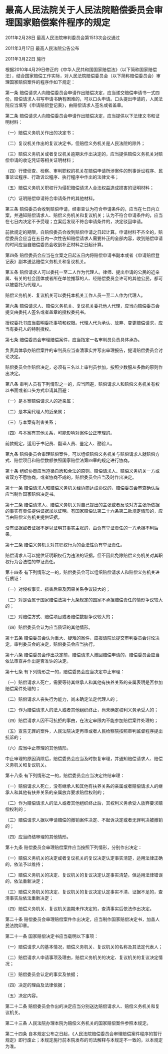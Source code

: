 # 最高人民法院关于人民法院赔偿委员会审理国家赔偿案件程序的规定

2011年2月28日 最高人民法院审判委员会第1513次会议通过

2011年3月17日 最高人民法院公告公布

2011年3月22日 施行

<!-- INFO END -->

根据2010年4月29日修正的《中华人民共和国国家赔偿法》（以下简称国家赔偿法），结合国家赔偿工作实际，对人民法院赔偿委员会（以下简称赔偿委员会）审理国家赔偿案件的程序作如下规定：

第一条 赔偿请求人向赔偿委员会申请作出赔偿决定，应当递交赔偿申请书一式四份。赔偿请求人书写申请书确有困难的，可以口头申请。口头提出申请的，人民法院应当填写《申请赔偿登记表》，由赔偿请求人签名或者盖章。

第二条 赔偿请求人向赔偿委员会申请作出赔偿决定，应当提供以下法律文书和证明材料：

（一）赔偿义务机关作出的决定书；

（二）复议机关作出的复议决定书，但赔偿义务机关是人民法院的除外；

（三）赔偿义务机关或者复议机关逾期未作出决定的，应当提供赔偿义务机关对赔偿申请的收讫凭证等相关证明材料；

（四）行使侦查、检察、审判职权的机关在赔偿申请所涉案件的刑事诉讼程序、民事诉讼程序、行政诉讼程序、执行程序中作出的法律文书；

（五）赔偿义务机关职权行为侵犯赔偿请求人合法权益造成损害的证明材料；

（六）证明赔偿申请符合申请条件的其他材料。

第三条 赔偿委员会收到赔偿申请，经审查认为符合申请条件的，应当在七日内立案，并通知赔偿请求人、赔偿义务机关和复议机关；认为不符合申请条件的，应当在七日内决定不予受理；立案后发现不符合申请条件的，决定驳回申请。

前款规定的期限，自赔偿委员会收到赔偿申请之日起计算。申请材料不齐全的，赔偿委员会应当在五日内一次性告知赔偿请求人需要补正的全部内容，收到赔偿申请的时间应当自赔偿委员会收到补正材料之日起计算。

第四条 赔偿委员会应当在立案之日起五日内将赔偿申请书副本或者《申请赔偿登记表》副本送达赔偿义务机关和复议机关。

第五条 赔偿请求人可以委托一至二人作为代理人。律师、提出申请的公民的近亲属、有关的社会团体或者所在单位推荐的人、经赔偿委员会许可的其他公民，都可以被委托为代理人。

赔偿义务机关、复议机关可以委托本机关工作人员一至二人作为代理人。

第六条 赔偿请求人、赔偿义务机关、复议机关委托他人代理，应当向赔偿委员会提交由委托人签名或者盖章的授权委托书。

授权委托书应当载明委托事项和权限。代理人代为承认、放弃、变更赔偿请求，应当有委托人的特别授权。

第七条 赔偿委员会审理赔偿案件，应当指定一名审判员负责具体承办。

负责具体承办赔偿案件的审判员应当查清事实并写出审理报告，提请赔偿委员会讨论决定。

赔偿委员会作赔偿决定，必须有三名以上审判员参加，按照少数服从多数的原则作出决定。

第八条 审判人员有下列情形之一的，应当回避，赔偿请求人和赔偿义务机关有权以书面或者口头方式申请其回避：

（一）是本案赔偿请求人的近亲属；

（二）是本案代理人的近亲属；

（三）与本案有利害关系；

（四）与本案有其他关系，可能影响对案件公正审理的。

前款规定，适用于书记员、翻译人员、鉴定人、勘验人。

第九条 赔偿委员会审理赔偿案件，可以组织赔偿义务机关与赔偿请求人就赔偿方式、赔偿项目和赔偿数额依照国家赔偿法第四章的规定进行协商。

第十条 组织协商应当遵循自愿和合法的原则。赔偿请求人、赔偿义务机关一方或者双方不愿协商，或者协商不成的，赔偿委员会应当及时作出决定。

第十一条 赔偿请求人和赔偿义务机关经协商达成协议的，赔偿委员会审查确认后应当制作国家赔偿决定书。

第十二条 赔偿请求人、赔偿义务机关对自己提出的主张或者反驳对方主张所依据的事实有责任提供证据加以证明。有国家赔偿法第二十六条第二款规定情形的，应当由赔偿义务机关提供证据。

没有证据或者证据不足以证明其事实主张的，由负有举证责任的一方承担不利后果。

第十三条 赔偿义务机关对其职权行为的合法性负有举证责任。

赔偿请求人可以提供证明职权行为违法的证据，但不因此免除赔偿义务机关对其职权行为合法性的举证责任。

第十四条 有下列情形之一的，赔偿委员会可以组织赔偿请求人和赔偿义务机关进行质证：

（一）对侵权事实、损害后果及因果关系争议较大的；

（二）对是否属于国家赔偿法第十九条规定的国家不承担赔偿责任的情形争议较大的；

（三）对赔偿方式、赔偿项目或者赔偿数额争议较大的；

（四）赔偿委员会认为应当质证的其他情形。

第十五条 赔偿委员会认为重大、疑难的案件，应报请院长提交审判委员会讨论决定。审判委员会的决定，赔偿委员会应当执行。

第十六条 赔偿委员会作出决定前，赔偿请求人撤回赔偿申请的，赔偿委员会应当依法审查并作出是否准许的决定。

第十七条 有下列情形之一的，赔偿委员会应当决定中止审理：

（一）赔偿请求人死亡，需要等待其继承人和其他有扶养关系的亲属表明是否参加赔偿案件处理的；

（二）赔偿请求人丧失行为能力，尚未确定法定代理人的；

（三）作为赔偿请求人的法人或者其他组织终止，尚未确定权利义务承受人的；

（四）赔偿请求人因不可抗拒的事由，在法定审限内不能参加赔偿案件处理的；

（五）宣告无罪的案件，人民法院决定再审或者人民检察院按照审判监督程序提出抗诉的；

（六）应当中止审理的其他情形。

中止审理的原因消除后，赔偿委员会应当及时恢复审理，并通知赔偿请求人、赔偿义务机关和复议机关。

第十八条 有下列情形之一的，赔偿委员会应当决定终结审理：

（一）赔偿请求人死亡，没有继承人和其他有扶养关系的亲属或者赔偿请求人的继承人和其他有扶养关系的亲属放弃要求赔偿权利的；

（二）作为赔偿请求人的法人或者其他组织终止后，其权利义务承受人放弃要求赔偿权利的；

（三）赔偿请求人据以申请赔偿的撤销案件决定、不起诉决定或者无罪判决被撤销的；

（四）应当终结审理的其他情形。

第十九条 赔偿委员会审理赔偿案件应当按照下列情形，分别作出决定：

（一）赔偿义务机关的决定或者复议机关的复议决定认定事实清楚，适用法律正确的，依法予以维持；

（二）赔偿义务机关的决定、复议机关的复议决定认定事实清楚，但适用法律错误的，依法重新决定；

（三）赔偿义务机关的决定、复议机关的复议决定认定事实不清、证据不足的，查清事实后依法重新决定；

（四）赔偿义务机关、复议机关逾期未作决定的，查清事实后依法作出决定。

第二十条 赔偿委员会审理赔偿案件作出决定，应当制作国家赔偿决定书，加盖人民法院印章。

第二十一条 国家赔偿决定书应当载明以下事项：

（一）赔偿请求人的基本情况，赔偿义务机关、复议机关的名称及其法定代表人；

（二）赔偿请求人申请事项及理由，赔偿义务机关的决定、复议机关的复议决定情况；

（三）赔偿委员会认定的事实及依据；

（四）决定的理由及法律依据；

（五）决定内容。

第二十二条 赔偿委员会作出的决定应当分别送达赔偿请求人、赔偿义务机关和复议机关。

第二十三条 人民法院办理本院为赔偿义务机关的国家赔偿案件参照本规定。

第二十四条 自本规定公布之日起，《人民法院赔偿委员会审理赔偿案件程序的暂行规定》即行废止；本规定施行前本院发布的司法解释与本规定不一致的，以本规定为准。